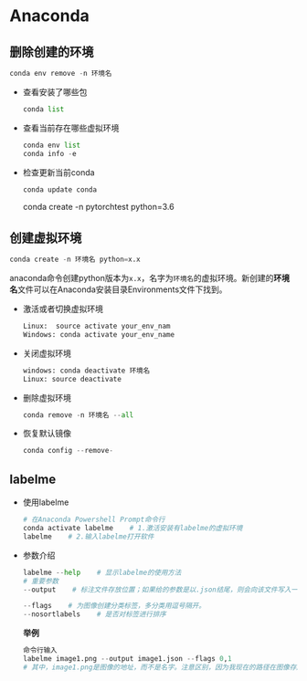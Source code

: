 # Anaconda

## 删除创建的环境

```python
conda env remove -n 环境名
```

- 查看安装了哪些包

  ```python
  conda list
  ```

- 查看当前存在哪些虚拟环境

  ```python
  conda env list 
  conda info -e

- 检查更新当前conda

  ```python
  conda update conda
  ```

  conda create -n pytorchtest python=3.6

## 创建虚拟环境

```python
conda create -n 环境名 python=x.x
```

anaconda命令创建python版本为`x.x`，名字为`环境名`的虚拟环境。新创建的**环境名**文件可以在Anaconda安装目录Environments文件下找到。

- 激活或者切换虚拟环境

  ```python
  Linux:  source activate your_env_nam
  Windows: conda activate your_env_name
  ```

- 关闭虚拟环境

  ```python
  windows: conda deactivate 环境名
  Linux: source deactivate
  ```

- 删除虚拟环境

  ```python
  conda remove -n 环境名 --all
  ```

- 恢复默认镜像

  ```python
  conda config --remove-
  ```

  

## labelme

- 使用labelme

  ```python
  # 在Anaconda Powershell Prompt命令行
  conda activate labelme    # 1.激活安装有labelme的虚拟环境
  labelme    # 2.输入labelme打开软件
  
  ```

- 参数介绍

  ```python
  labelme --help    # 显示labelme的使用方法
  # 重要参数
  --output    # 标注文件存放位置；如果给的参数是以.json结尾，则会向该文件写入一个标签。也就意味着如果使用.json指定位置，则只能对一个图像进行注释。如果位置不是以.json结尾，程序将假定它是一个目录。注释将以与在其上进行注释的图像相对应的名称存储在此目录中。
  
  --flags    # 为图像创建分类标签，多分类用逗号隔开。 
  --nosortlabels    # 是否对标签进行排序
  ```

  **举例**

  ```python
  命令行输入
  labelme image1.png --output image1.json --flags 0,1
  # 其中，image1.png是图像的地址，而不是名字。注意区别，因为我现在的路径在图像存放的当前文件夹，所以输入名字就可以直接找到该图像。如果你当前路径不在图像存放的文件夹，你需要给出图像的完整路径，如F:\labelmeImage\image1.png --output image1.json 就是把打标签的结果存放在image1.json这个文件里。因为我是对单一图像打标签，所以是以.json结尾。如果是对一个文件夹进行打标签，那这里就不要以.json结尾，直接输入你想存放的文件夹就行。 --flags: 描述你分类的标签是什么，0,1表示分两类。也可以写成多类，0,1,2,3,4.也可以用其他字符，如 negative，positive, 或者cat, dog。等等~
  ```

  

